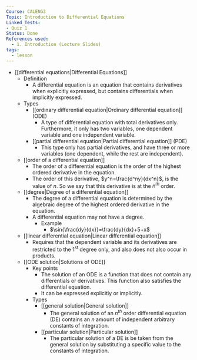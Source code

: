 ```yaml
---
Course: CALENG3
Topic: Introduction to Differential Equations
Linked_Tests:
- Quiz 1
Status: Done
References used:
  - 1. Introduction (Lecture Slides)
tags:
  - lesson
---
```


- [[differential equations|Differential Equations]]
	- Definition
		- A differential equation is an equation that contains derivatives when explicitly expressed, but contains differentials when implicitly expressed.
	- Types
		- [[ordinary differential equation|Ordinary differential equation]] (ODE)
			- A type of differential equation with total derivatives only. Furthermore, it only has two variables, one dependent variable and one independent variable.
		- [[partial differential equation|Partial differential equation]] (PDE)
			- This type only has partial derivatives, and have three or more variables (one dependent, while the rest are independent).
	- [[order of a differential equation]]
		- The order of a differential equation is the order of the highest ordered derivative in the equation.
		- The order of this derivative, $y^n=\frac{d^ny}{dx^n}$, is the value of $n$. So we say that this derivative is at the $n^{th}$ order.
	- [[degree|Degree of a differential equation]]
		- The degree of a differential equation is determined by the algebraic degree of the highest ordered derivative in the equation.
		- A differential equation may not have a degree.
			- Example
				- $\sin{\frac{dy}{dx}}=\frac{dy}{dx}+5+x$
	- [[linear differential equation|Linear differential equation]]
		- Requires that the dependent variable and its derivatives are restricted to the $1^{st}$ degree only, and also does not also occur in products.
	- [[ODE solution|Solutions of ODE]]
		- Key points
			- The solution of an ODE is a function that does not contain any differentials or derivatives. This function also satisfies the differential equation.
			- It can be expressed explicitly or implicitly.
		- Types
			- [[general solution|General solution]]
				- The general solution of an $n^{th}$ order differential equation (DE) contains an $n$ amount of independent arbitrary constants of integration.
			- [[particular solution|Particular solution]]
				- The particular solution of a DE is be taken from the general solution by substituting a specific value to the constants of integration.